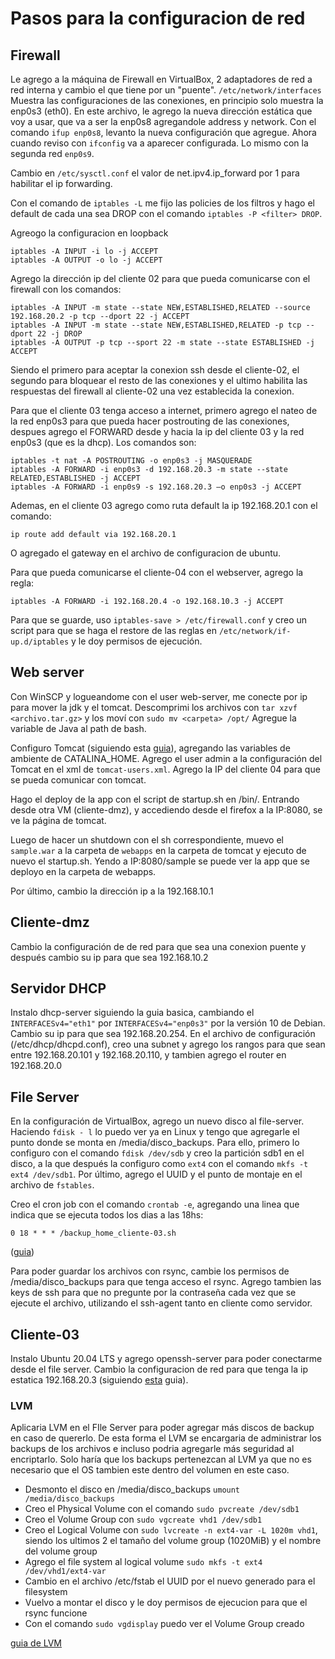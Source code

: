 # Pasos para la configuracion de red

## Firewall

Le agrego a la máquina de Firewall en VirtualBox, 2 adaptadores de red a red interna y cambio el que tiene por un "puente".
`/etc/network/interfaces` Muestra las configuraciones de las conexiones,  en principio solo muestra la enp0s3 (eth0).
En este archivo, le agrego la nueva dirección estática que voy a usar, que va a ser la enp0s8 agregandole address y network.
Con el comando `ifup enp0s8`, levanto la nueva configuración que agregue.
Ahora cuando reviso con `ifconfig` va a aparecer configurada.
Lo mismo con la segunda red `enp0s9`.

Cambio en `/etc/sysctl.conf` el valor de net.ipv4.ip_forward por 1 para habilitar el ip forwarding.

Con el comando de `iptables -L` me fijo las policies de los filtros y hago el default de cada una sea DROP con el comando `iptables -P <filter> DROP`.

Agreogo la configuracion en loopback

```
iptables -A INPUT -i lo -j ACCEPT
iptables -A OUTPUT -o lo -j ACCEPT
```

Agrego la dirección ip del cliente 02 para que pueda comunicarse con el firewall con los comandos:

```
iptables -A INPUT -m state --state NEW,ESTABLISHED,RELATED --source 192.168.20.2 -p tcp --dport 22 -j ACCEPT
iptables -A INPUT -m state --state NEW,ESTABLISHED,RELATED -p tcp --dport 22 -j DROP
iptables -A OUTPUT -p tcp --sport 22 -m state --state ESTABLISHED -j ACCEPT
```

Siendo el primero para aceptar la conexion ssh desde el cliente-02, el segundo para bloquear el resto de las conexiones y el ultimo habilita las respuestas del firewall al cliente-02 una vez establecida la conexion.

Para que el cliente 03 tenga acceso a internet, primero agrego el nateo de la red enp0s3 para que pueda hacer postrouting de las conexiones, despues agrego el FORWARD desde y hacia la ip del cliente 03 y la red enp0s3 (que es la dhcp). Los comandos son:

```
iptables -t nat -A POSTROUTING -o enp0s3 -j MASQUERADE
iptables -A FORWARD -i enp0s3 -d 192.168.20.3 -m state --state RELATED,ESTABLISHED -j ACCEPT
iptables -A FORWARD -i enp0s9 -s 192.168.20.3 –o enp0s3 -j ACCEPT
```

Ademas, en el cliente 03 agrego como ruta default la ip 192.168.20.1 con el comando:

```
ip route add default via 192.168.20.1
```
O agregado el gateway en el archivo de configuracion de ubuntu.




Para que pueda comunicarse el cliente-04 con el webserver, agrego la regla:

```
iptables -A FORWARD -i 192.168.20.4 -o 192.168.10.3 -j ACCEPT
```

Para que se guarde, uso `iptables-save > /etc/firewall.conf` y creo un script para que se haga el restore de las reglas en `/etc/network/if-up.d/iptables` y le doy permisos de ejecución.


## Web server

Con WinSCP y logueandome con el user web-server, me conecte por ip para mover la jdk y el tomcat.
Descomprimi los archivos con `tar xzvf <archivo.tar.gz>` y los moví con `sudo mv <carpeta> /opt/`
Agregue la variable de Java al path de bash.

Configuro Tomcat (siguiendo esta [guia](https://kifarunix.com/install-apache-tomcat-9-on-debian-10-debian-9/)), agregando las variables de ambiente de CATALINA_HOME.
Agrego el user admin a la configuración del Tomcat en el xml de `tomcat-users.xml`.
Agrego la IP del cliente 04 para que se pueda comunicar con tomcat.

Hago el deploy de la app con el script de startup.sh en /bin/. Entrando desde otra VM (cliente-dmz), y accediendo desde el firefox a la IP:8080, se ve la página de tomcat.

Luego de hacer un shutdown con el sh correspondiente, muevo el `sample.war` a la carpeta de `webapps` en la carpeta de tomcat y ejecuto de nuevo el startup.sh.
Yendo a IP:8080/sample se puede ver la app que se deployo en la carpeta de webapps.

Por último, cambio la dirección ip a la 192.168.10.1


## Cliente-dmz

Cambio la configuración de de red para que sea una conexion puente y después cambio su ip para que sea 192.168.10.2


## Servidor DHCP

Instalo dhcp-server siguiendo la guia basica, cambiando el `INTERFACESv4="eth1"` por `INTERFACESv4="enp0s3"` por la versión 10 de Debian. Cambio su ip para que sea 192.168.20.254.
En el archivo de configuración (/etc/dhcp/dhcpd.conf), creo una subnet y agrego los rangos para que sean entre 192.168.20.101 y 192.168.20.110, y tambien agrego el router en 192.168.20.0


## File Server

En la configuración de VirtualBox, agrego un nuevo disco al file-server. Haciendo `fdisk - l` lo puedo ver ya en Linux y tengo que agregarle el punto donde se monta en /media/disco_backups. Para ello, primero lo configuro con el comando `fdisk /dev/sdb` y creo la partición sdb1 en el disco, a la que después la configuro como `ext4` con el comando `mkfs -t ext4 /dev/sdb1`. Por último, agrego el UUID y el punto de montaje en el archivo de `fstables`.

Creo el cron job con el comando `crontab -e`, agregando una linea que indica que se ejecuta todos los dias a las 18hs:

`0 18 * * * /backup_home_cliente-03.sh`

([guia](https://vitux.com/how-to-setup-a-cron-job-in-debian-10/))

Para poder guardar los archivos con rsync, cambie los permisos de /media/disco_backups para que tenga acceso el rsync.
Agrego tambien las keys de ssh para que no pregunte por la contraseña cada vez que se ejecute el archivo, utilizando el ssh-agent tanto en cliente como servidor.

## Cliente-03

Instalo Ubuntu 20.04 LTS y agrego openssh-server para poder conectarme desde el file server. Cambio la configuracion de red para que tenga la ip estatica 192.168.20.3 (siguiendo [esta](https://linuxize.com/post/how-to-configure-static-ip-address-on-ubuntu-20-04/) guia).

### LVM

Aplicaria LVM en el FIle Server para poder agregar más discos de backup en caso de quererlo. De esta forma el LVM se encargaria de administrar los backups de los archivos e incluso podria agregarle más seguridad al encriptarlo. Solo haría que los backups pertenezcan al LVM ya que no es necesario que el OS tambien este dentro del volumen en este caso.

- Desmonto el disco en /media/disco_backups `umount /media/disco_backups`
- Creo el Physical Volume con el comando `sudo pvcreate /dev/sdb1`
- Creo el Volume Group con `sudo vgcreate vhd1 /dev/sdb1`
- Creo el Logical Volume con `sudo lvcreate -n ext4-var -L 1020m vhd1`, siendo los ultimos 2 el tamaño del volume group (1020MiB) y el nombre del volume group
- Agrego el file system al logical volume `sudo mkfs -t ext4 /dev/vhd1/ext4-var`
- Cambio en el archivo /etc/fstab el UUID por el nuevo generado para el filesystem
- Vuelvo a montar el disco y le doy permisos de ejecucion para que el rsync funcione
- Con el comando `sudo vgdisplay` puedo ver el Volume Group creado

[guia de LVM](https://howto.biapy.com/en/debian-gnu-linux/system/setup/setup-and-use-the-logical-volume-manager-lvm-on-debian)
